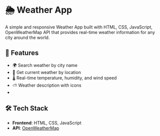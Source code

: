 # 🌦️ Weather App

A simple and responsive Weather App built with HTML, CSS, JavaScript, OpenWeatherMap API that provides real-time weather information for any city around the world.


## 🚀 Features

- 🌍 Search weather by city name
- 📍 Get current weather by location 
- 🌡️ Real-time temperature, humidity, and wind speed
- ⛅ Weather description with icons
- 

## 🛠️ Tech Stack

- **Frontend**: HTML, CSS, JavaScript
- **API**: [OpenWeatherMap](https://openweathermap.org/api)


